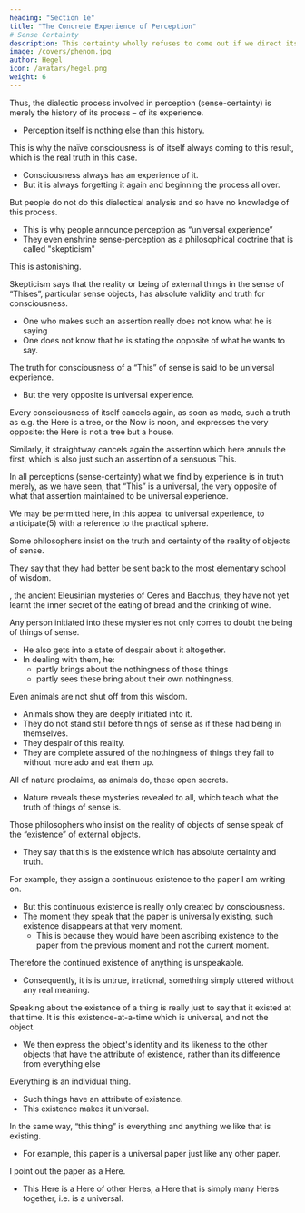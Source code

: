 ```yaml
---
heading: "Section 1e"
title: "The Concrete Experience of Perception"
# Sense Certainty
description: This certainty wholly refuses to come out if we direct its attention to a Now that is night, or an I to whom it is night. We will go to it and let ourselves point out the Now that is asserted.
image: /covers/phenom.jpg
author: Hegel
icon: /avatars/hegel.png
weight: 6
---
```


<!-- ## 3.  -->

<!-- Φ 109.  -->


Thus, the dialectic process involved in perception (sense-certainty) is merely the history of its process – of its experience.
- Perception itself is nothing else than this history. 
<!-- ; and sense-certainty -->

This is why the naïve consciousness is of itself always coming to this result, which is the real truth in this case. 
- Consciousness always has an experience of it.
- But it is always forgetting it again and beginning the process all over. 

But people do not do this dialectical analysis and so have no knowledge of this process.
- This is why people announce perception as “universal experience”
- They even enshrine sense-perception as a philosophical doctrine that is called "skepticism"

This is astonishing. 

Skepticism says that the reality or being of external things in the sense of “Thises”, particular sense objects, has absolute validity and truth for consciousness.



<!-- Therefore, it is astonishing when, in defiance of this experience, it is  -->
 

- One who makes such an assertion really does not know what he is saying
- One does not know that he is stating the opposite of what he wants to say. 

The truth for consciousness of a “This” of sense is said to be universal experience. 
- But the very opposite is universal experience. 

Every consciousness of itself cancels again, as soon as made, such a truth as e.g. the Here is a tree, or the Now is noon, and expresses the very opposite: the Here is not a tree but a house.

Similarly, it straightway cancels again the assertion which here annuls the first, which is also just such an assertion of a sensuous This.

In all perceptions (sense-certainty) what we find by experience is in truth merely, as we have seen, that “This” is a universal, the very opposite of what that assertion maintained to be universal experience.

We may be permitted here, in this appeal to universal experience, to anticipate(5) with a reference to the practical sphere. 

<!-- In this connection we may answer those who thus -->

Some philosophers insist on the truth and certainty of the reality of objects of sense.

They say that they had better be sent back to the most elementary school of wisdom. 

, the ancient Eleusinian mysteries of Ceres and Bacchus; they have not yet learnt the inner secret of the eating of bread and the drinking of wine. 

Any person initiated into these mysteries not only comes to doubt the being of things of sense. 
- He also gets into a state of despair about it altogether.
- In dealing with them, he:
  - partly brings about the nothingness of those things
  - partly sees these bring about their own nothingness. 

Even animals are not shut off from this wisdom.
- Animals show they are deeply initiated into it.
- They do not stand still before things of sense as if these had being in themselves.
- They despair of this reality.
- They are complete assured of the nothingness of things they fall to without more ado and eat them up. 

All of nature proclaims, as animals do, these open secrets.
- Nature reveals these mysteries revealed to all, which teach what the truth of things of sense is.

<!-- Φ 110.  -->

<!-- Those who put forward such assertions really themselves say, if we bear in mind what we remarked before, the direct opposite of what they mean: a fact which is perhaps best able to bring them to reflect on the nature of the certainty of sense-experience.  -->


Those philosophers who insist on the reality of objects of sense speak of the “existence” of external objects.
- They say that this is the existence which has absolute certainty and truth.

<!-- , which can be more precisely characterized as actual, absolutely particular, wholly personal, individual things, each of them not like anything or anyone else; .  -->

For example, they assign a continuous existence to the paper I am writing on. 
- But this continuous existence is really only created by consciousness. 
- The moment they speak that the paper is universally existing, such existence disappears at that very moment. 
  - This is because they would have been ascribing existence to the paper from the previous moment and not the current moment. 

Therefore the continued existence of anything is unspeakable. 
- Consequently, it is is untrue, irrational, something simply uttered without any real meaning.

<!-- They “mean” this bit of paper I am writing on, or rather have written on: but they do not say what they “mean”. 

If they really wanted to say this bit of paper which they “mean”, and they wanted to say so, that is impossible, because the This of sense, which is “meant”, cannot be reached by language, which , i.e. to what is inherently universal. 

In the very attempt to say it, it would crumble in their hands. 

Those who have begun to describe it would not be able to finish doing so. 

They would have to hand it over to others, who would themselves in the last resort have to confess to speaking about a thing that has no being. 

They mean, then, doubtless this bit of paper here, which is quite different from that bit over there. But they speak of actual things, external or sensible objects, absolutely individual, real, and so on. That is, they say about them what is simply universal.  -->

Speaking about the existence of a thing is really just to say that it existed at that time. It is this existence-at-a-time which is universal, and not the object. 
- We then express the object's identity and its likeness to the other objects that have the attribute of existence, rather than its difference from everything else

<!-- If nothing is said of a thing except that it is an actual thing, an external object, this only makes it the most universal of all possible things, and thereby we express its likeness, its identity, with everything, rather than its difference from everything else.  -->

<!-- When I say “an individual thing”, I at once state it to be really quite a universal, for  -->

Everything is an individual thing.
- Such things have an attribute of existence.
- This existence makes it universal.  

In the same way, “this thing” is everything and anything we like that is existing. 
- For example, this paper is a universal paper just like any other paper.

<!-- More precisely, as this bit of paper, each and every paper is a “this bit of paper”, and I have thus said all the while what is universal. -->

<!-- If I want, however, to help out speech – which has the divine nature of directly turning the mere “meaning” right round about, making it into something else, and so not letting it ever come the length of words at all – by pointing out this bit of paper, then I get the experience of what is, in point of fact, the real truth of sense-certainty.  -->

I point out the paper as a Here.
- This Here is a Here of other Heres, a Here that is simply many Heres together, i.e. is a universal. 

<!-- I take it up then, as in truth it is; and instead of knowing something immediate, I “take” something “truly”, I per-ceive (wahrnehme, per-cipio). -->


<!-- Perception: Or Things and their Deceptiveness

1. In addition to the works mentioned on p. 40 (note), the reader may be referred to the analysis of Sensation and Perception in Plato's Theaetetus, and to Bradley's Appearance and Reality, Chaps. II, V, VIII and XIX.

2. Ie. For the purposes of philosophical analysis.

3. I.e. the naïve consciousness here analyzed.

4. Cf. Encyclo. § 250.

5. Cf. Analysis of Desire, p. 220 ff. -->
